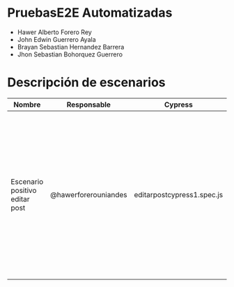 # PruebasE2E Automatizadas
- Hawer Alberto Forero Rey 
- John Edwin Guerrero Ayala
- Brayan Sebastian Hernandez Barrera
- Jhon Sebastian Bohorquez Guerrero

# Descripción de escenarios
| Nombre                        | Responsable      |  Cypress |Kraken |Descripción |
|------------------------------------|------------------|-------------|-----|-----|
| Escenario positivo editar post  | @hawerforerouniandes |  editarpostcypress1.spec.js |Escenario que prueba desde el inicio de sesión, creación de un nuevo post, selección del post hasta la edición del nombre y su posterior publicación de manera exitosa.|
